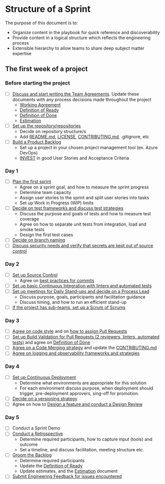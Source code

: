 # Structure of a Sprint

The purpose of this document is to:

- Organize content in the playbook for quick reference and discoverability
- Provide content in a logical structure which reflects the engineering process
- Extensible hierarchy to allow teams to share deep subject matter expertise

## The first week of a project

### Before starting the project

- [ ] [Discuss and start writing the Team Agreements](agile-development/team-agreements/readme.md). Update these documents with any process decisions made throughout the project
  - [Working Agreement](agile-development/team-agreements/working-agreements/readme.md)
  - [Definition of Ready](agile-development/team-agreements/definition-of-ready/readme.md)
  - [Definition of Done](agile-development/team-agreements/definition-of-done/readme.md)
  - [Estimation](agile-development/sprint-planning/estimation/readme.md)
- [ ] [Set up the repository/repositories](source-control/readme.md#creating-a-new-repository)
  - Decide on repository structure/s
  - Add [README.md](resources/templates/README.md), [LICENSE](resources/templates/LICENSE), [CONTRIBUTING.md](resources/templates/CONTRIBUTING.md), .gitignore, etc
- [ ] [Build a Product Backlog](agile-development/backlog-management/readme.md)
  - Set up a project in your chosen project management tool (ex. Azure DevOps)
  - [INVEST](https://en.wikipedia.org/wiki/INVEST_(mnemonic)) in good User Stories and Acceptance Criteria

### Day 1

- [ ] [Plan the first sprint](agile-development/sprint-planning/readme.md)
  - Agree on a sprint goal, and how to measure the sprint progress
  - Determine team capacity
  - Assign user stories to the sprint and split user stories into tasks
  - Set up Work in Progress (WIP) limits
- [ ] [Decide on test frameworks and discuss test strategies](automated-testing/readme.md)
  - Discuss the purpose and goals of tests and how to measure test coverage
  - Agree on how to separate unit tests from integration, load and smoke tests
  - Design the first test cases
- [ ] [Decide on branch naming](source-control/contributing/naming-branches.md)
- [ ] [Discuss security needs and verify that secrets are kept out of source control](continuous-delivery/secrets-management/recipes/azure-devops/secrets-per-branch.md)

### Day 2

- [ ] [Set up Source Control](source-control/readme.md)
  - Agree on [best practices for commits](source-control/readme.md#commit-best-practices)
- [ ] [Set up basic Continuous Integration with linters and automated tests](continuous-integration/readme.md)
- [ ] [Set up meetings for Daily Stand-ups and decide on a Process Lead](agile-development/stand-ups/readme.md)
  - Discuss purpose, goals, participants and facilitation guidance
  - Discuss timing, and how to run an efficient stand-up
- [ ] [If the project has sub-teams, set up a Scrum of Scrums](agile-development/scrum-of-scrums/readme.md)

### Day 3

- [ ] [Agree on code style](code-reviews/README.md) and on [how to assign Pull Requests](code-reviews/pull-requests.md)
- [ ] [Set up Build Validation for Pull Requests (2 reviewers, linters, automated tests)](code-reviews/README.md) and agree on [Definition of Done](agile-development/team-agreements/definition-of-done/readme.md)
- [ ] [Agree on a Code Merging strategy](source-control/contributing/merge-strategies.md) and update the [CONTRIBUTING.md](resources/templates/CONTRIBUTING.md)
- [ ] [Agree on logging and observability frameworks and strategies](observability/readme.md)

### Day 4

- [ ] [Set up Continuous Deployment](continuous-delivery/readme.md)
  - Determine what environments are appropriate for this solution
  - For each environment discuss purpose, when deployment should trigger, pre-deployment approvers, sing-off for promotion.
- [ ] [Decide on a versioning strategy](source-control/versioning/readme.md)
- [ ] Agree on how to [Design a feature and conduct a Design Review](design-reviews/readme.md)

### Day 5

- [ ] Conduct a Sprint Demo
- [ ] [Conduct a Retrospective](agile-development/retrospectives/readme.md)
  - Determine required participants, how to capture input (tools) and outcome
  - Set a timeline, and discuss facilitation, meeting structure etc.
- [ ] [Groom the Backlog](agile-development/backlog-management/grooming/readme.md)
  - Determine required participants
  - Update the [Definition of Ready](agile-development/team-agreements/definition-of-ready/readme.md)
  - Update estimates, and the [Estimation](agile-development/sprint-planning/estimation/readme.md) document
- [ ] [Submit Engineering Feedback for issues encountered](engineering-feedback/readme.md)
